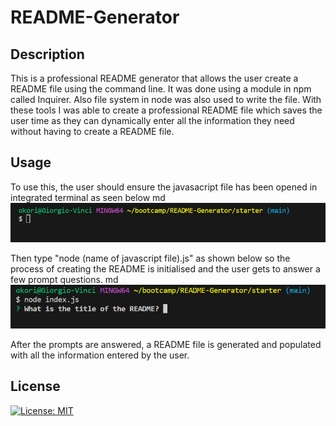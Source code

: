 # README-Generator

## Description

This is a professional README generator that allows the user create a README file using the command line. It was done using a module in npm called Inquirer. Also file system in node was also used to write the file. With these tools I was able to create a professional README file which saves the user time as they can dynamically enter all the information they need without having to create a README file.

## Usage

To use this, the user should ensure the javasacript file has been opened in integrated terminal as seen below
md
    ![alt text](starter/images/01.png)

Then type "node (name of javascript file).js" as shown below so the process of creating the README is initialised and the user gets to answer a few prompt questions.
md
    ![alt text](starter/images/02.png)

After the prompts are answered, a README file is generated and populated with all the information entered by the user.

## License

 [![License: MIT](https://img.shields.io/badge/License-MIT-yellow.svg)](https://opensource.org/licenses/MIT)


    